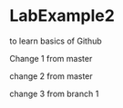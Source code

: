 # LabExample2
to learn basics of Github

Change 1 from master

change 2 from master

change 3 from branch 1
